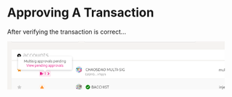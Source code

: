 # Approving A Transaction

After verifying the transaction is correct...

![](../.gitbook/assets/Screenshot_20211020_034158.png)
